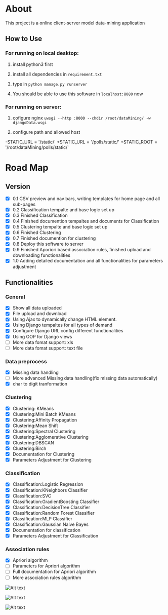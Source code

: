 # About
This project is a online client-server model data-mining application

## How to Use
### For running on local desktop:

1. install python3 first

2. install all dependencies in `requirement.txt`

3. type in `python manage.py runserver`

4. You should be able to use this software in `localhost:8080` now


### For running on server:

1. cofigure nginx `uwsgi --http :8000 --chdir /root/dataMining/ -w djangoData.wsgi`

2. configure path and allowed host

-STATIC_URL = '/static/'
+STATIC_URL = '/polls/static/'
+STATIC_ROOT = '/root/dataMining/polls/static/'

# Road Map
## Version
- [X] 0.1 CSV preview and nav bars, writing templates for home page and all sub-pages
- [X] 0.2 Classification tempalte and base logic set up
- [X] 0.3 Finished Classification 
- [X] 0.4 Finished documention tempaltes and documents for Classification
- [X] 0.5 Clustering tempalte and base logic set up 
- [X] 0.6 Finished Clustering 
- [X] 0.7 Finished documention for clustering
- [X] 0.8 Deploy this software to server
- [X] 0.9 Finished Aporiori based association rules, finished upload and downloading functionalities
- [X] 1.0 Adding detailed documentation and all functionalities for parameters adjustment

## Functionalities
### General
- [X] Show all data uploaded
- [X] File upload and download
- [X] Using Ajax to dynamically change HTML element.
- [X] Using Django tempaltes for all types of demand
- [X] Configure Django URL config different functionalities
- [X] Using OOP for Django views
- [ ] More data fomat support: xls
- [ ] More data fomat support: text file

### Data preprocess
- [X] Missing data handling
- [ ] More advanced Missing data handling(fix missing data automatically)
- [X] char to digit tranformation

### Clustering
- [X] Clustering: KMeans
- [X] Clustering:Mini Batch KMeans 
- [X] Clustering:Affinity Propagation
- [X] Clustering:Mean Shift
- [X] Clustering:Spectral Clustering
- [X] Clustering:Agglomerative Clustering
- [X] Clustering:DBSCAN
- [X] Clustering:Birch
- [X] Documentation for Clustering
- [X] Parameters Adjustment for Clustering

### Classification
- [X] Classification:Logistic Regression
- [X] Classification:KNeighbors Classifier
- [X] Classification:SVC
- [X] Classification:GradientBoosting Classifier
- [X] Classification:DecisionTree Classifier
- [X] Classification:Random Forest Classifier
- [X] Classification:MLP Classifier
- [X] Classification:Gaussian Naive Bayes
- [X] Documentation for classification
- [X] Parameters Adjustment for Classification

### Association rules
- [X] Apriori algorithm
- [ ] Parameters for Apriori algorithm
- [ ] Full documentation for Apriori algorithm
- [ ] More association rules algorithm

![Alt text](https://github.com/YuanyuanChenCircle/-_/blob/master/temp_image/image-20200629172604406.png)

![Alt text](https://github.com/YuanyuanChenCircle/-_/blob/master/temp_image/image-20200629175323199.png)

![Alt text](https://github.com/YuanyuanChenCircle/-_/blob/master/temp_image/image-20200629175423272.png)

